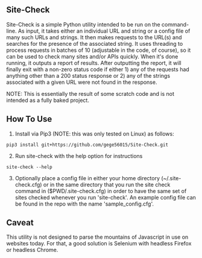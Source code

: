 ## Site-Check

Site-Check is a simple Python utility intended to be run on the command-line. As input, it takes either an individual URL and string or a config file of many such URLs and strings. It then makes requests to the URL(s) and searches for the presence of the associated string. It uses threading to process requests in batches of 10 (adjustable in the code, of course), so it can be used to check many sites and/or APIs quickly. When it's done running, it outputs a report of results. After outputting the report, it will finally exit with a non-zero status code if either 1) any of the requests had anything other than a 200 status response or 2) any of the strings associated with a given URL were not found in the response. 

NOTE: This is essentially the result of some scratch code and is not intended as a fully baked project. 

## How To Use

1) Install via Pip3 (NOTE: this was only tested on Linux) as follows: 
```
pip3 install git+https://github.com/gege56015/Site-Check.git
```

2) Run site-check with the help option for instructions
```
site-check --help
```

3) Optionally place a config file in either your home directory (~/.site-check.cfg) or in the same directory that you run the site check command in ($PWD/.site-check.cfg) in order to have the same set of sites checked whenever you run 'site-check'. An example config file can be found in the repo with the name 'sample_config.cfg'.

## Caveat

This utility is not designed to parse the mountains of Javascript in use on websites today. For that, a good solution is Selenium with headless Firefox or headless Chrome. 
